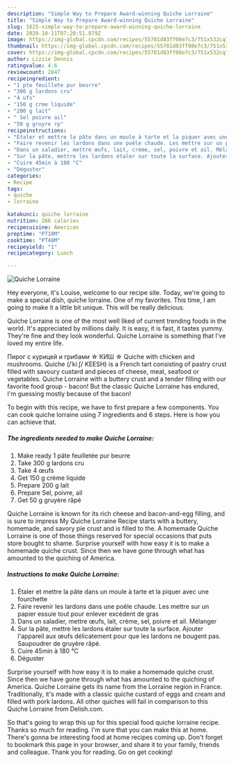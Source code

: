 ```yaml
---
description: "Simple Way to Prepare Award-winning Quiche Lorraine"
title: "Simple Way to Prepare Award-winning Quiche Lorraine"
slug: 1625-simple-way-to-prepare-award-winning-quiche-lorraine
date: 2020-10-11T07:20:51.879Z
image: https://img-global.cpcdn.com/recipes/55781d83ff08e7c3/751x532cq70/quiche-lorraine-photo-principale-de-la-recette.jpg
thumbnail: https://img-global.cpcdn.com/recipes/55781d83ff08e7c3/751x532cq70/quiche-lorraine-photo-principale-de-la-recette.jpg
cover: https://img-global.cpcdn.com/recipes/55781d83ff08e7c3/751x532cq70/quiche-lorraine-photo-principale-de-la-recette.jpg
author: Lizzie Dennis
ratingvalue: 4.6
reviewcount: 2847
recipeingredient:
- "1 pte feuillete pur beurre"
- "300 g lardons cru"
- "4 ufs"
- "150 g crme liquide"
- "200 g lait"
- " Sel poivre ail"
- "50 g gruyre rp"
recipeinstructions:
- "Étaler et mettre la pâte dans un moule à tarte et la piquer avec une fourchette"
- "Faire revenir les lardons dans une poêle chaude. Les mettre sur un papier essuie tout pour enlever excédent de gras"
- "Dans un saladier, mettre œufs, lait, crème, sel, poivre et ail. Mélanger"
- "Sur la pâte, mettre les lardons étaler sur toute la surface. Ajouter l&#39;appareil aux œufs délicatement pour que les lardons ne bougent pas. Saupoudrer de gruyère râpé."
- "Cuire 45min à 180 °C"
- "Déguster"
categories:
- Recipe
tags:
- quiche
- lorraine

katakunci: quiche lorraine 
nutrition: 266 calories
recipecuisine: American
preptime: "PT10M"
cooktime: "PT48M"
recipeyield: "1"
recipecategory: Lunch

---
```



![Quiche Lorraine](https://img-global.cpcdn.com/recipes/55781d83ff08e7c3/751x532cq70/quiche-lorraine-photo-principale-de-la-recette.jpg)

Hey everyone, it's Louise, welcome to our recipe site. Today, we're going to make a special dish, quiche lorraine. One of my favorites. This time, I am going to make it a little bit unique. This will be really delicious.

Quiche Lorraine is one of the most well liked of current trending foods in the world. It's appreciated by millions daily. It is easy, it is fast, it tastes yummy. They're fine and they look wonderful. Quiche Lorraine is something that I've loved my entire life.

Пирог с курицей и грибами ☆ КИШ ☆ Quiche with chicken and mushrooms. Quiche (/ˈkiːʃ/ KEESH) is a French tart consisting of pastry crust filled with savoury custard and pieces of cheese, meat, seafood or vegetables. Quiche Lorraine with a buttery crust and a tender filling with our favorite food group - bacon! But the classic Quiche Lorraine has endured, I&#39;m guessing mostly because of the bacon!


To begin with this recipe, we have to first prepare a few components. You can cook quiche lorraine using 7 ingredients and 6 steps. Here is how you can achieve that.

<!--inarticleads1-->

##### The ingredients needed to make Quiche Lorraine:

1. Make ready 1 pâte feuilletée pur beurre
1. Take 300 g lardons cru
1. Take 4 œufs
1. Get 150 g crème liquide
1. Prepare 200 g lait
1. Prepare  Sel, poivre, ail
1. Get 50 g gruyère râpé


Quiche Lorraine is known for its rich cheese and bacon-and-egg filling, and is sure to impress My Quiche Lorraine Recipe starts with a buttery, homemade, and savory pie crust and is filled to the. A homemade Quiche Lorraine is one of those things reserved for special occasions that puts store bought to shame. Surprise yourself with how easy it is to make a homemade quiche crust. Since then we have gone through what has amounted to the quiching of America. 

<!--inarticleads2-->

##### Instructions to make Quiche Lorraine:

1. Étaler et mettre la pâte dans un moule à tarte et la piquer avec une fourchette
1. Faire revenir les lardons dans une poêle chaude. Les mettre sur un papier essuie tout pour enlever excédent de gras
1. Dans un saladier, mettre œufs, lait, crème, sel, poivre et ail. Mélanger
1. Sur la pâte, mettre les lardons étaler sur toute la surface. Ajouter l&#39;appareil aux œufs délicatement pour que les lardons ne bougent pas. Saupoudrer de gruyère râpé.
1. Cuire 45min à 180 °C
1. Déguster


Surprise yourself with how easy it is to make a homemade quiche crust. Since then we have gone through what has amounted to the quiching of America. Quiche Lorraine gets its name from the Lorraine region in France. Traditionally, it&#39;s made with a classic quiche custard of eggs and cream and filled with pork lardons. All other quiches will fail in comparison to this Quiche Lorraine from Delish.com. 

So that's going to wrap this up for this special food quiche lorraine recipe. Thanks so much for reading. I'm sure that you can make this at home. There's gonna be interesting food at home recipes coming up. Don't forget to bookmark this page in your browser, and share it to your family, friends and colleague. Thank you for reading. Go on get cooking!
